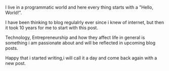 
<p>
I live in a programmatic world and here every thing starts with a "Hello, World!".

I have been thinking to blog regulalrly ever since i knew of internet, but then it took 10 years for me to start with this post.

Technology, Entrepreneurship and how they affect life in general is something i am passionate about and will be reflected in upcoming blog posts.

Happy that i started writing,i will call it a day and come back again with a new post.

</p>

